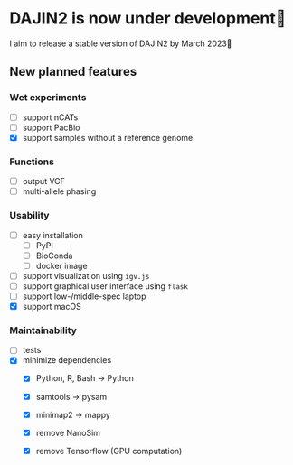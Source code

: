 # DAJIN2 is now under development👷

I aim to release a stable version of DAJIN2 by March 2023:crossed_fingers:
## New planned features


### Wet experiments

- [ ] support nCATs
- [ ] support PacBio
- [x] support samples without a reference genome

### Functions

- [ ] output VCF
- [ ] multi-allele phasing

### Usability

- [ ] easy installation
  - [ ] PyPI
  - [ ] BioConda
  - [ ] docker image
- [ ] support visualization using `igv.js`
- [ ] support graphical user interface using `flask`
- [ ] support low-/middle-spec laptop
- [x] support macOS

### Maintainability

- [ ] tests
- [x] minimize dependencies
  - [x] Python, R, Bash -> Python
  - [x] samtools -> pysam
  - [x] minimap2 -> mappy
  - [x] remove NanoSim
  - [x] remove Tensorflow (GPU computation)

